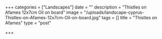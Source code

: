 +++
categories = ["Landscapes"]
date = ""
description = "Thistles on Afames 12x7cm Oil on board"
image = "/uploads/landscape-cyprus-Thistles-on-Afames-12x7cm-Oil-on-board.jpg"
tags = []
title = "Thistles on Afames"
type = "post"

+++
